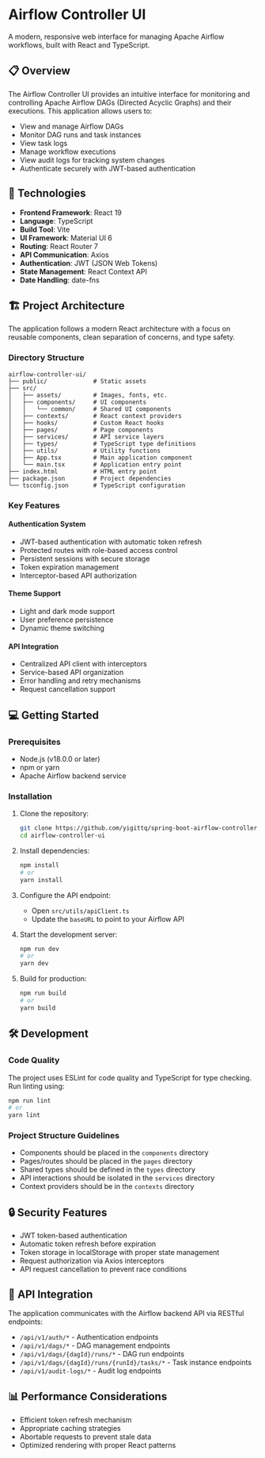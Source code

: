 # Airflow Controller UI

A modern, responsive web interface for managing Apache Airflow workflows, built with React and TypeScript.

## 📋 Overview

The Airflow Controller UI provides an intuitive interface for monitoring and controlling Apache Airflow DAGs (Directed Acyclic Graphs) and their executions. This application allows users to:

- View and manage Airflow DAGs
- Monitor DAG runs and task instances
- View task logs
- Manage workflow executions
- View audit logs for tracking system changes
- Authenticate securely with JWT-based authentication

## 🚀 Technologies

- **Frontend Framework**: React 19
- **Language**: TypeScript
- **Build Tool**: Vite
- **UI Framework**: Material UI 6
- **Routing**: React Router 7
- **API Communication**: Axios
- **Authentication**: JWT (JSON Web Tokens)
- **State Management**: React Context API
- **Date Handling**: date-fns

## 🏗️ Project Architecture

The application follows a modern React architecture with a focus on reusable components, clean separation of concerns, and type safety.

### Directory Structure

```
airflow-controller-ui/
├── public/             # Static assets
├── src/
│   ├── assets/         # Images, fonts, etc.
│   ├── components/     # UI components
│   │   └── common/     # Shared UI components
│   ├── contexts/       # React context providers
│   ├── hooks/          # Custom React hooks
│   ├── pages/          # Page components
│   ├── services/       # API service layers
│   ├── types/          # TypeScript type definitions
│   ├── utils/          # Utility functions
│   ├── App.tsx         # Main application component
│   └── main.tsx        # Application entry point
├── index.html          # HTML entry point
├── package.json        # Project dependencies
└── tsconfig.json       # TypeScript configuration
```

### Key Features

#### Authentication System

- JWT-based authentication with automatic token refresh
- Protected routes with role-based access control
- Persistent sessions with secure storage
- Token expiration management
- Interceptor-based API authorization

#### Theme Support

- Light and dark mode support
- User preference persistence
- Dynamic theme switching

#### API Integration

- Centralized API client with interceptors
- Service-based API organization
- Error handling and retry mechanisms
- Request cancellation support

## 💻 Getting Started

### Prerequisites

- Node.js (v18.0.0 or later)
- npm or yarn
- Apache Airflow backend service

### Installation

1. Clone the repository:
   ```bash
   git clone https://github.com/yigittq/spring-boot-airflow-controller-react-user-interface.git
   cd airflow-controller-ui
   ```

2. Install dependencies:
   ```bash
   npm install
   # or
   yarn install
   ```

3. Configure the API endpoint:
   - Open `src/utils/apiClient.ts`
   - Update the `baseURL` to point to your Airflow API

4. Start the development server:
   ```bash
   npm run dev
   # or
   yarn dev
   ```

5. Build for production:
   ```bash
   npm run build
   # or
   yarn build
   ```

## 🛠️ Development

### Code Quality

The project uses ESLint for code quality and TypeScript for type checking. Run linting using:

```bash
npm run lint
# or
yarn lint
```

### Project Structure Guidelines

- Components should be placed in the `components` directory
- Pages/routes should be placed in the `pages` directory
- Shared types should be defined in the `types` directory
- API interactions should be isolated in the `services` directory
- Context providers should be in the `contexts` directory

## 🔒 Security Features

- JWT token-based authentication
- Automatic token refresh before expiration
- Token storage in localStorage with proper state management
- Request authorization via Axios interceptors
- API request cancellation to prevent race conditions

## 🔄 API Integration

The application communicates with the Airflow backend API via RESTful endpoints:

- `/api/v1/auth/*` - Authentication endpoints
- `/api/v1/dags/*` - DAG management endpoints
- `/api/v1/dags/{dagId}/runs/*` - DAG run endpoints
- `/api/v1/dags/{dagId}/runs/{runId}/tasks/*` - Task instance endpoints
- `/api/v1/audit-logs/*` - Audit log endpoints

## 📊 Performance Considerations

- Efficient token refresh mechanism
- Appropriate caching strategies
- Abortable requests to prevent stale data
- Optimized rendering with proper React patterns


